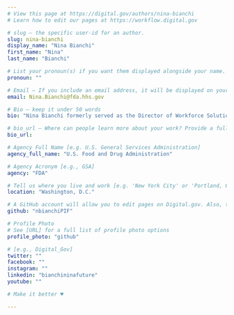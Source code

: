 ```yaml
---
# View this page at https://digital.gov/authors/nina-bianchi
# Learn how to edit our pages at https://workflow.digital.gov

# slug — the specific user-id for an author.
slug: nina-bianchi
display_name: "Nina Bianchi"
first_name: "Nina"
last_name: "Bianchi"

# List your pronoun(s) if you want them displayed alongside your name. If blank, we'll use just your name. Learn more http://mypronouns.org
pronoun: ""

# Email — If you include an email address, it will be displayed on your profile page
email: Nina.Bianchi@fda.hhs.gov

# Bio — keep it under 50 words
bio: "Nina Bianchi formerly served as the Director of Workforce Solutions at the [Centers of Excellence](https://coe.gsa.gov/) (CoE), building teams and creating a community of more effective problem-solvers to drive modern organizations where great people want to work. To foster a 21st-century organizational culture of creative problem-solving and innovation operations for the future of work, Bianchi builds partnerships across siloed business units to enable holistic digital transformation and leads strategic operational innovation to inspire and cross-train diverse teams."

# bio_url — Where can people learn more about your work? Provide a full URL [e.g. 'https://www.example.gov/']
bio_url:

# Agency Full Name [e.g. U.S. General Services Administration]
agency_full_name: "U.S. Food and Drug Administration"

# Agency Acronym [e.g., GSA]
agency: "FDA"

# Tell us where you live and work [e.g. 'New York City' or 'Portland, OR']
location: "Washington, D.C."

# A GitHub account will allow you to edit pages on Digital.gov. Also, the image used in your GitHub account can be used to populate your digital.gov profile photo. Learn more about getting a Github account at [URL]
github: "nbianchiPIF"

# Profile Photo
# See [URL] for a full list of profile photo options
profile_photo: "github"

# [e.g., Digital_Gov]
twitter: ""
facebook: ""
instagram: ""
linkedin: "bianchininafuture"
youtube: ""

# Make it better ♥

---
```

